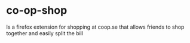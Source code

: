 # co-op-shop
Is a firefox extension for shopping at coop.se that allows friends to shop together and easily split the bill
